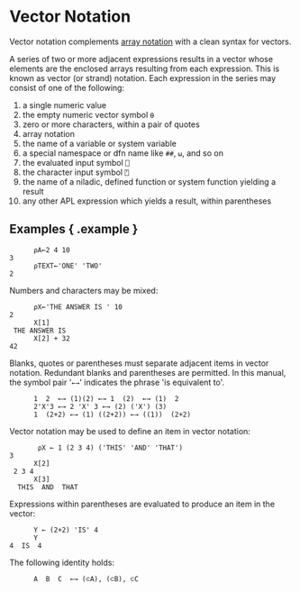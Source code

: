 <h1 class="heading"><span class="name">Vector Notation</span></h1>

Vector notation complements [array notation](array-notation.md) with a clean syntax for vectors.

A series of two or more adjacent expressions results in a vector whose elements are the enclosed arrays resulting from each expression.  This is known as vector (or strand) notation. Each expression in the series may consist of one of the following:

1. a single numeric value
2. the empty numeric vector symbol `⍬`
3. zero or more characters, within a pair of quotes
4. array notation
5. the name of a variable or system variable
6. a special namespace or dfn name like `##`, `⍵`, and so on
7. the evaluated input symbol `⎕`
8. the character input symbol `⍞`
9. the name of a niladic, defined function or system function yielding a result
10. any other APL expression which yields a result, within parentheses

## Examples { .example }
```apl
      ⍴A←2 4 10
3
      ⍴TEXT←'ONE' 'TWO'
2
```

Numbers and characters may be mixed:
```apl
      ⍴X←'THE ANSWER IS ' 10
2
      X[1]
 THE ANSWER IS
      X[2] + 32
42
```

Blanks, quotes or parentheses must separate adjacent items in vector notation.  Redundant blanks and parentheses are permitted.  In this manual, the symbol pair '`←→`' indicates the phrase 'is equivalent to'.
```apl
      1  2  ←→ (1)(2) ←→ 1  (2)  ←→ (1)  2
      2'X'3 ←→ 2 'X' 3 ←→ (2) ('X') (3)
      1  (2+2) ←→ (1) ((2+2)) ←→ ((1))  (2+2)
```

Vector notation may be used to define an item in vector notation:
```apl
       ⍴X ← 1 (2 3 4) ('THIS' 'AND' 'THAT')
3
      X[2]
 2 3 4
      X[3]
  THIS  AND  THAT
```

Expressions within parentheses are evaluated to produce an item in the vector:
```apl
      Y ← (2+2) 'IS' 4
      Y
4  IS  4
```

The following identity holds:
```apl
      A  B  C  ←→ (⊂A), (⊂B), ⊂C
```
